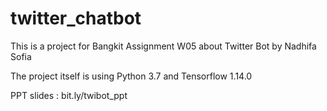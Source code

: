# twitter_chatbot
This is a project for Bangkit Assignment W05 about Twitter Bot by Nadhifa Sofia

The project itself is using Python 3.7 and Tensorflow 1.14.0


PPT slides : bit.ly/twibot_ppt
